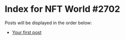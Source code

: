 # Index for NFT World #2702
Posts will be displayed in the order below:

- [Your first post](./001-first.md)

